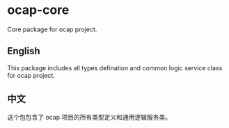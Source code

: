 # ocap-core

Core package for ocap project.

## English

This package includes all types defination and common logic service class for ocap project.

## 中文

这个包包含了 ocap 项目的所有类型定义和通用逻辑服务类。
